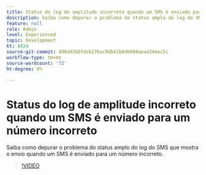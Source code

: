 ```yaml
---
title: Status do log de amplitude incorreto quando um SMS é enviado para um número incorreto
description: Saiba como depurar o problema do status amplo do log do SMS que mostra o envio quando um SMS é enviado para um número incorreto.
feature: null
role: Admin
level: Experienced
topic: Development
kt: 8424
source-git-commit: 496d9268fdc6276ac9dbb1b6db608aeae24eec5c
workflow-type: tm+mt
source-wordcount: '72'
ht-degree: 0%

---
```



# Status do log de amplitude incorreto quando um SMS é enviado para um número incorreto

Saiba como depurar o problema do status amplo do log do SMS que mostra o envio quando um SMS é enviado para um número incorreto.

>[!VIDEO](https://video.tv.adobe.com/v/335980?quality=12)
